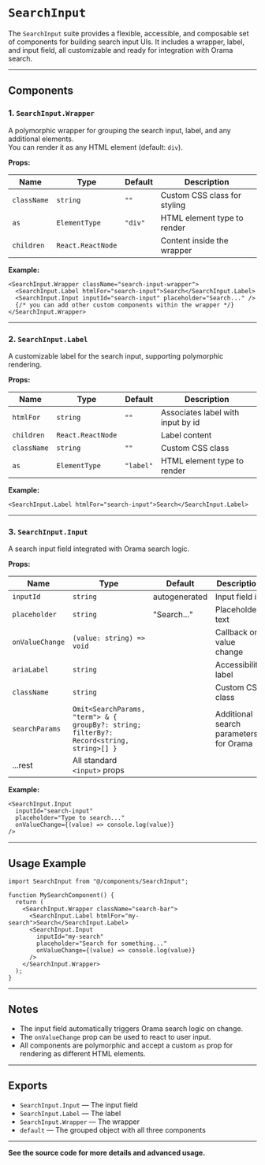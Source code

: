 # `SearchInput`

The `SearchInput` suite provides a flexible, accessible, and composable set of components for building search input UIs. It includes a wrapper, label, and input field, all customizable and ready for integration with Orama search.

---

## Components

### 1. `SearchInput.Wrapper`

A polymorphic wrapper for grouping the search input, label, and any additional elements.  
You can render it as any HTML element (default: `div`).

**Props:**

| Name        | Type              | Default | Description                  |
| ----------- | ----------------- | ------- | ---------------------------- |
| `className` | `string`          | `""`    | Custom CSS class for styling |
| `as`        | `ElementType`     | `"div"` | HTML element type to render  |
| `children`  | `React.ReactNode` |         | Content inside the wrapper   |

**Example:**

```tsx
<SearchInput.Wrapper className="search-input-wrapper">
  <SearchInput.Label htmlFor="search-input">Search</SearchInput.Label>
  <SearchInput.Input inputId="search-input" placeholder="Search..." />
  {/* you can add other custom components within the wrapper */}
</SearchInput.Wrapper>
```

---

### 2. `SearchInput.Label`

A customizable label for the search input, supporting polymorphic rendering.

**Props:**

| Name        | Type              | Default   | Description                       |
| ----------- | ----------------- | --------- | --------------------------------- |
| `htmlFor`   | `string`          | `""`      | Associates label with input by id |
| `children`  | `React.ReactNode` |           | Label content                     |
| `className` | `string`          | `""`      | Custom CSS class                  |
| `as`        | `ElementType`     | `"label"` | HTML element type to render       |

**Example:**

```tsx
<SearchInput.Label htmlFor="search-input">Search</SearchInput.Label>
```

---

### 3. `SearchInput.Input`

A search input field integrated with Orama search logic.

**Props:**

| Name            | Type                                                                                     | Default       | Description                            |
| --------------- | ---------------------------------------------------------------------------------------- | ------------- | -------------------------------------- |
| `inputId`       | `string`                                                                                 | autogenerated | Input field id                         |
| `placeholder`   | `string`                                                                                 | "Search..."   | Placeholder text                       |
| `onValueChange` | `(value: string) => void`                                                                |               | Callback on value change               |
| `ariaLabel`     | `string`                                                                                 |               | Accessibility label                    |
| `className`     | `string`                                                                                 |               | Custom CSS class                       |
| `searchParams`  | `Omit<SearchParams, "term"> & { groupBy?: string; filterBy?: Record<string, string>[] }` |               | Additional search parameters for Orama |
| ...rest         | All standard `<input>` props                                                             |               |                                        |

**Example:**

```tsx
<SearchInput.Input
  inputId="search-input"
  placeholder="Type to search..."
  onValueChange={(value) => console.log(value)}
/>
```

---

## Usage Example

```tsx
import SearchInput from "@/components/SearchInput";

function MySearchComponent() {
  return (
    <SearchInput.Wrapper className="search-bar">
      <SearchInput.Label htmlFor="my-search">Search</SearchInput.Label>
      <SearchInput.Input
        inputId="my-search"
        placeholder="Search for something..."
        onValueChange={(value) => console.log(value)}
      />
    </SearchInput.Wrapper>
  );
}
```

---

## Notes

- The input field automatically triggers Orama search logic on change.
- The `onValueChange` prop can be used to react to user input.
- All components are polymorphic and accept a custom `as` prop for rendering as different HTML elements.

---

## Exports

- `SearchInput.Input` — The input field
- `SearchInput.Label` — The label
- `SearchInput.Wrapper` — The wrapper
- `default` — The grouped object with all three components

---

**See the source code for more details and advanced usage.**
